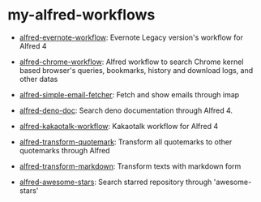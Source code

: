 # my-alfred-workflows

- [alfred-evernote-workflow](https://www.npmjs.com/package/alfred-evernote-workflow): Evernote Legacy version's workflow for Alfred 4

- [alfred-chrome-workflow](https://www.npmjs.com/package/alfred-chrome-workflow): Alfred workflow to search Chrome kernel based browser's queries, bookmarks, history and download logs, and other datas

- [alfred-simple-email-fetcher](https://www.npmjs.com/package/alfred-simple-email-fetcher): Fetch and show emails through imap

- [alfred-deno-doc](https://www.npmjs.com/package/alfred-deno-doc): Search deno documentation through Alfred 4.

- [alfred-kakaotalk-workflow](https://www.npmjs.com/package/alfred-kakaotalk-workflow): Kakaotalk workflow for Alfred 4

- [alfred-transform-quotemark](https://github.com/jopemachine/alfred-transform-quotemark): Transform all quotemarks to other quotemarks through Alfred

- [alfred-transform-markdown](https://github.com/jopemachine/alfred-transform-markdown): Transform texts with markdown form

- [alfred-awesome-stars](https://github.com/jopemachine/alfred-transform-markdown): Search starred repository through 'awesome-stars'

